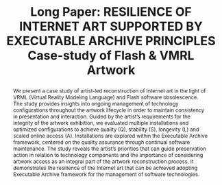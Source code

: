 ---
abstract: 'We present a case study of artist-led reconstruction of Internet art in
  the light of VRML (Virtual Reality Modeling Language) and Flash software obsolescence.
  The study provides insights into ongoing management of technology configurations
  throughout the artwork lifecycle in order to maintain consistency in presentation
  and interaction. Guided by the artist’s requirements for the integrity of the artwork
  exhibition, we evaluated multiple installations and optimized configurations to
  achieve quality (Q), stability (S), longevity (L) and scaled online access (A).
  Installations are explored within the Executable Archive framework, centered on
  the quality assurance through continual software maintenance. The study reveals
  the artist’s priorities that can guide preservation action in relation to technology
  components and the importance of considering artwork access as an integral part
  of the artwork reconstruction process. It demonstrates the resilience of the Internet
  art that can be achieved adopting Executable Archive framework for the management
  of software technologies.  '
creators:
- Milic-Frayling, Natasa
date: null
document_url: https://az659834.vo.msecnd.net/eventsairwesteuprod/production-inconference-public/d015805b7d0b4905915ce7369d17b51b
grand_parent: iPRES
institutions:
- Intact Digital Ltd
keywords:
- internet art
- flash
- vrml
- cortana
landing_page_url: null
language: eng
layout: publication
license: CC-BY 4.0 International
notes_url: null
parent: iPRES 2022
presentation_url: null
publication_type: long paper
size: null
source_name: iPRES
title: 'Long Paper: RESILIENCE OF INTERNET ART SUPPORTED BY EXECUTABLE ARCHIVE PRINCIPLES  Case-study
  of Flash & VMRL Artwork '
year: 2022
---